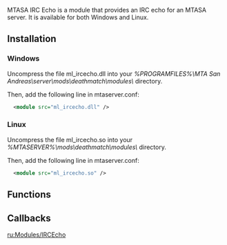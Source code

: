 MTASA IRC Echo is a module that provides an IRC echo for an MTASA server. It is available for both Windows and Linux.

Installation
------------

### Windows

Uncompress the file ml\_ircecho.dll into your *%PROGRAMFILES%\\MTA San Andreas\\server\\mods\\deathmatch\\modules\\* directory.

Then, add the following line in mtaserver.conf:

``` xml
  <module src="ml_ircecho.dll" />
```

### Linux

Uncompress the file ml\_ircecho.so into your *%MTASERVER%\\mods\\deathmatch\\modules\\* directory.

Then, add the following line in mtaserver.conf:

``` xml
  <module src="ml_ircecho.so" />
```

Functions
---------

Callbacks
---------

[ru:Modules/IRCEcho](/ru:Modules/IRCEcho.md "wikilink")
